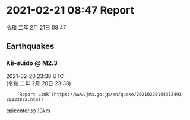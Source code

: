 # 2021-02-21 08:47 Report
令和 二年 2月 21日 08:47

## Earthquakes
### Kii-suido @ M2.3
2021-02-20 23:38 UTC  
        (令和 二年 2月 20日 23:38)
  
        [Report Link](https://www.jma.go.jp/en/quake/20210220144313493-20233822.html)  
[epicenter @ 10km](https://www.google.com/maps/place/34°00'00%22+135°06'00%22/@34,135.1,17z/data=!3m1!4b1!4m5!3m4!1s0x0:0x0!8m2!3d34!4d135.1)
